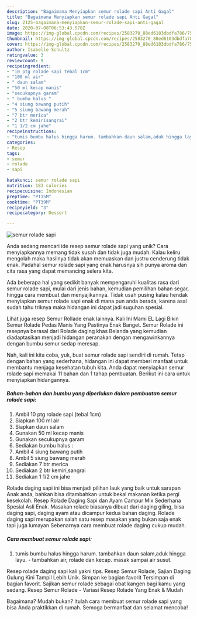 ```yaml
---
description: "Bagaimana Menyiapkan semur rolade sapi Anti Gagal"
title: "Bagaimana Menyiapkan semur rolade sapi Anti Gagal"
slug: 2125-bagaimana-menyiapkan-semur-rolade-sapi-anti-gagal
date: 2020-07-08T06:53:43.578Z
image: https://img-global.cpcdn.com/recipes/2583270_88ed6103dbdfa786/751x532cq70/semur-rolade-sapi-foto-resep-utama.jpg
thumbnail: https://img-global.cpcdn.com/recipes/2583270_88ed6103dbdfa786/751x532cq70/semur-rolade-sapi-foto-resep-utama.jpg
cover: https://img-global.cpcdn.com/recipes/2583270_88ed6103dbdfa786/751x532cq70/semur-rolade-sapi-foto-resep-utama.jpg
author: Isabelle Schultz
ratingvalue: 3
reviewcount: 9
recipeingredient:
- "10 ptg rolade sapi tebal 1cm"
- "100 ml air"
- " daun salam"
- "50 ml kecap manis"
- "secukupnya garam"
- " bumbu halus "
- "4 siung bawang putih"
- "5 siung bawang merah"
- "7 btr merica"
- "2 btr kemirisangrai"
- "1 1/2 cm jahe"
recipeinstructions:
- "tumis bumbu halus hingga harum. tambahkan daun salam,aduk hingga layu. tambahkan air, rolade dan kecap. masak sampai air susut."
categories:
- Resep
tags:
- semur
- rolade
- sapi

katakunci: semur rolade sapi 
nutrition: 183 calories
recipecuisine: Indonesian
preptime: "PT15M"
cooktime: "PT39M"
recipeyield: "3"
recipecategory: Dessert

---
```



![semur rolade sapi](https://img-global.cpcdn.com/recipes/2583270_88ed6103dbdfa786/751x532cq70/semur-rolade-sapi-foto-resep-utama.jpg)

Anda sedang mencari ide resep semur rolade sapi yang unik? Cara menyiapkannya memang tidak susah dan tidak juga mudah. Kalau keliru mengolah maka hasilnya tidak akan memuaskan dan justru cenderung tidak enak. Padahal semur rolade sapi yang enak harusnya sih punya aroma dan cita rasa yang dapat memancing selera kita.

Ada beberapa hal yang sedikit banyak mempengaruhi kualitas rasa dari semur rolade sapi, mulai dari jenis bahan, kemudian pemilihan bahan segar, hingga cara membuat dan menyajikannya. Tidak usah pusing kalau hendak menyiapkan semur rolade sapi enak di mana pun anda berada, karena asal sudah tahu triknya maka hidangan ini dapat jadi suguhan spesial.

Lihat juga resep Semur Rollade enak lainnya. Kali Ini Mami EL Lagi Bikin Semur Rolade Pedas Manis Yang Pastinya Enak Banget. Semur Rolade ini resepnya berasal dari Rolade daging khas Belanda yang kemudian diadaptasikan menjadi hidangan peranakan dengan mengawinkannya dengan bumbu semur sedap meresap.


Nah, kali ini kita coba, yuk, buat semur rolade sapi sendiri di rumah. Tetap dengan bahan yang sederhana, hidangan ini dapat memberi manfaat untuk membantu menjaga kesehatan tubuh kita. Anda dapat menyiapkan semur rolade sapi memakai 11 bahan dan 1 tahap pembuatan. Berikut ini cara untuk menyiapkan hidangannya.

<!--inarticleads1-->

##### Bahan-bahan dan bumbu yang diperlukan dalam pembuatan semur rolade sapi:

1. Ambil 10 ptg rolade sapi (tebal 1cm)
1. Siapkan 100 ml air
1. Siapkan  daun salam
1. Gunakan 50 ml kecap manis
1. Gunakan secukupnya garam
1. Sediakan  bumbu halus :
1. Ambil 4 siung bawang putih
1. Ambil 5 siung bawang merah
1. Sediakan 7 btr merica
1. Sediakan 2 btr kemiri,sangrai
1. Sediakan 1 1/2 cm jahe


Rolade daging sapi ini bisa menjadi pilihan lauk yang baik untuk sarapan Anak anda, bahkan bisa ditambahkan untuk bekal makanan ketika pergi kesekolah. Resep Rolade Daging Sapi dan Ayam Campur Mix Sederhana Spesial Asli Enak. Masakan rolade biasanya dibuat dari daging giling, bisa daging sapi, daging ayam atau dicampur kedua bahan daging. Rolade daging sapi merupakan salah satu resep masakan yang bukan saja enak tapi juga lumayan Sebenarnya cara membuat rolade daging cukup mudah. 

<!--inarticleads2-->

##### Cara membuat semur rolade sapi:

1. tumis bumbu halus hingga harum. tambahkan daun salam,aduk hingga layu. - tambahkan air, rolade dan kecap. masak sampai air susut.


Resep rolade daging sapi kali yakni tips. Resep Semur Rolade, Sajian Daging Gulung Kini Tampil Lebih Unik. Simpan ke bagian favorit Tersimpan di bagian favorit. Sajikan semur rolade sebagai obat kangen bagi kamu yang sedang. Resep Semur Rolade - Variasi Resep Rolade Yang Enak &amp; Mudah 

Bagaimana? Mudah bukan? Itulah cara membuat semur rolade sapi yang bisa Anda praktikkan di rumah. Semoga bermanfaat dan selamat mencoba!
